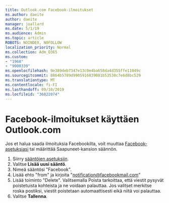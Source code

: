 ```yaml
---
title: Outlook.com Facebook-ilmoitukset
ms.author: daeite
author: daeite
manager: joallard
ms.date: 5/1/19
ms.audience: Admin
ms.topic: article
ROBOTS: NOINDEX, NOFOLLOW
localization_priority: Normal
ms.collection: Adm_O365
ms.custom:
- "1968"
- "9000339"
ms.openlocfilehash: 9e389deb7347e13c0e4ba658da4d355ffe11049c
ms.sourcegitcommit: 8864b5789d9905916039081b53530c7e6d8bc529
ms.translationtype: MT
ms.contentlocale: fi-FI
ms.lasthandoff: 09/10/2019
ms.locfileid: "36822074"
---
```

# <a name="facebook-notifications-using-outlookcom"></a>Facebook-ilmoitukset käyttäen Outlook.com

Jos et halua saada ilmoituksia Facebookilta, voit muuttaa [Facebook-asetuksiasi](https://aka.ms/facebook-notifications-settings) tai määrittää Saapuneet-kansion säännön.

1. Siirry [sääntöjen asetuksiin](https://outlook.live.com/mail/options/mail/rules/inboxRules).
1. Valitse **Lisää uusi sääntö**.
1. Nimeä sääntösi "Facebook".
1. Lisää ehto "from" ja kirjoita "notification@facebookmail.com"
1. Lisää toiminto "Delete". Valitsemalla Poista tarkoittaa, että viestit pysyvät poistetuista kohteista ja ne voidaan palauttaa. Jos valitset merkitse roska postiksi, viestit poistetaan automaattisesti eikä niitä voi palauttaa.
1. Valitse **Tallenna**.